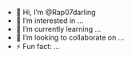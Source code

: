 - 👋 Hi, I’m @Rap07darling
- 👀 I’m interested in ...
- 🌱 I’m currently learning ...
- 💞️ I’m looking to collaborate on ...
- ⚡ Fun fact: ...

<!---
Rap07darling/Rap07darling is a ✨ special ✨ repository because its `README.md` (this file) appears on your GitHub profile.
You can click the Preview link to take a look at your changes.
--->
